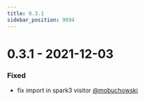 ```yaml
---
title: 0.3.1
sidebar_position: 9994
---
```


# 0.3.1 - 2021-12-03

### Fixed
* fix import in spark3 visitor [@mobuchowski](https://github.com/mobuchowski)